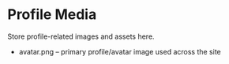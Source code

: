 # Profile Media

Store profile-related images and assets here.

- avatar.png – primary profile/avatar image used across the site
